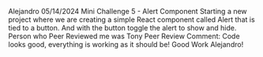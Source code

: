 Alejandro
05/14/2024
Mini Challenge 5 - Alert Component
Starting a new project where we are creating a simple React component called Alert that is tied to a button. And with the button toggle the alert to show and hide.
Person who Peer Reviewed me was Tony
Peer Review Comment: Code looks good, everything is working as it should be! Good Work Alejandro!
